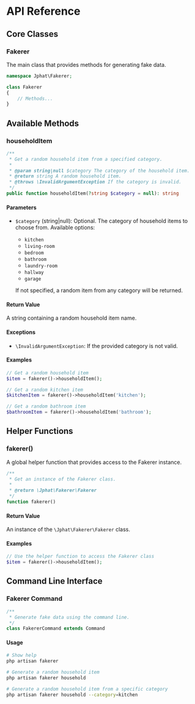 # API Reference

## Core Classes

### Fakerer

The main class that provides methods for generating fake data.

```php
namespace Jphat\Fakerer;

class Fakerer
{
    // Methods...
}
```

## Available Methods

### householdItem

```php
/**
 * Get a random household item from a specified category.
 *
 * @param string|null $category The category of the household item.
 * @return string A random household item.
 * @throws \InvalidArgumentException If the category is invalid.
 */
public function householdItem(?string $category = null): string
```

#### Parameters

- `$category` (string|null): Optional. The category of household items to choose from. Available options:
  - `kitchen`
  - `living-room`
  - `bedroom`
  - `bathroom`
  - `laundry-room`
  - `hallway`
  - `garage`
  
  If not specified, a random item from any category will be returned.

#### Return Value

A string containing a random household item name.

#### Exceptions

- `\InvalidArgumentException`: If the provided category is not valid.

#### Examples

```php
// Get a random household item
$item = fakerer()->householdItem();

// Get a random kitchen item
$kitchenItem = fakerer()->householdItem('kitchen');

// Get a random bathroom item
$bathroomItem = fakerer()->householdItem('bathroom');
```

## Helper Functions

### fakerer()

A global helper function that provides access to the Fakerer instance.

```php
/**
 * Get an instance of the Fakerer class.
 *
 * @return \Jphat\Fakerer\Fakerer
 */
function fakerer()
```

#### Return Value

An instance of the `\Jphat\Fakerer\Fakerer` class.

#### Examples

```php
// Use the helper function to access the Fakerer class
$item = fakerer()->householdItem();
```

## Command Line Interface

### Fakerer Command

```php
/**
 * Generate fake data using the command line.
 */
class FakererCommand extends Command
```

#### Usage

```bash
# Show help
php artisan fakerer

# Generate a random household item
php artisan fakerer household

# Generate a random household item from a specific category
php artisan fakerer household --category=kitchen
```
